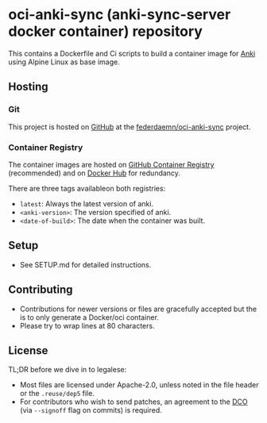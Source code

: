 <!--
SPDX-FileCopyrightText: 2023 Frederik Zorn <federdaemn@mail.de>

SPDX-License-Identifier: Apache-2.0
-->

# oci-anki-sync (anki-sync-server docker container) repository

This contains a Dockerfile and Ci scripts to build a container image for
[Anki](https://apps.ankiweb.net/) using Alpine Linux as base image.

## Hosting

### Git

This project is hosted on [GitHub](https://github.com) at the
[federdaemn/oci-anki-sync](https://github.com/federdaemn/oci-anki-sync) project.

### Container Registry

The container images are hosted on
[GitHub Container Registry](https://github.com/federdaemn/oci-anki-sync/pkgs/container/oci-anki-sync)
(recommended) and on
[Docker Hub](https://hub.docker.com/r/federdaemn/oci-anki-sync) for redundancy.

There are three tags availableon both registries:

* `latest`: Always the latest version of anki.
* `<anki-version>`: The version specified of anki.
* `<date-of-build>`: The date when the container was built.

## Setup

* See SETUP.md for detailed instructions.

## Contributing

* Contributions for newer versions or files are gracefully accepted but the
  is to only generate a Docker/oci container.
* Please try to wrap lines at 80 characters.

## License

TL;DR before we dive in to legalese:

* Most files are licensed under Apache-2.0, unless noted in the file header or
  the `.reuse/dep5` file.
* For contributors who wish to send patches, an agreement to the
  [DCO](https://developercertificate.org/) (via `--signoff` flag on commits) is
  required.
